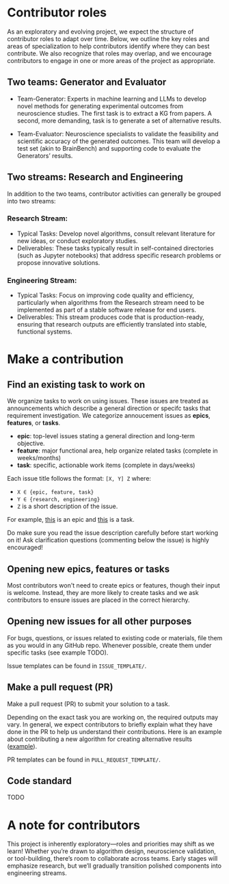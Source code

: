 # Contributor roles
As an exploratory and evolving project, we expect the structure of contributor roles to adapt over time. Below, we outline the key roles and areas of specialization to help contributors identify where they can best contribute. We also recognize that roles may overlap, and we encourage contributors to engage in one or more areas of the project as appropriate.

## Two teams: Generator and Evaluator
* Team-Generator: Experts in machine learning and LLMs to develop novel methods for generating experimental outcomes from neuroscience studies. The first task is to extract a KG from papers. A second, more demanding, task is to generate a set of alternative results.

* Team-Evaluator: Neuroscience specialists to validate the feasibility and scientific accuracy of the generated outcomes. This team will develop a test set (akin to BrainBench) and supporting code to evaluate the Generators’ results.
 
## Two streams: Research and Engineering
In addition to the two teams, contributor activities can generally be grouped into two streams:

### Research Stream:
- Typical Tasks: Develop novel algorithms, consult relevant literature for new ideas, or conduct exploratory studies.
- Deliverables: These tasks typically result in self-contained directories (such as Jupyter notebooks) that address specific research problems or propose innovative solutions.

### Engineering Stream:
- Typical Tasks: Focus on improving code quality and efficiency, particularly when algorithms from the Research stream need to be implemented as part of a stable software release for end users.
- Deliverables: This stream produces code that is production-ready, ensuring that research outputs are efficiently translated into stable, functional systems.

# Make a contribution
## Find an existing task to work on
We organize tasks to work on using issues. These issues are treated as announcements which describe a general direction or specifc tasks that requirement investigation. We categorize annoucement issues as **epics**, **features**, or **tasks**.

* **epic**: top-level issues stating a general direction and long-term objective.
* **feature**: major functional area, help organize related tasks (complete in weeks/months)
* **task**: specific, actionable work items (complete in days/weeks)

Each issue title follows the format: `[X, Y] Z` where:
- `X ∈ {epic, feature, task}`
- `Y ∈ {research, engineering}`
- `Z` is a short description of the issue.

For example, [this](https://github.com/don-tpanic/github-playground/issues/1) is an epic and [this](https://github.com/don-tpanic/github-playground/issues/3) is a task. 

Do make sure you read the issue description carefully before start working on it! Ask clarification questions (commenting below the issue) is highly encouraged!

## Opening new epics, features or tasks
Most contributors won't need to create epics or features, though their input is welcome. Instead, they are more likely to create tasks and we ask contributors to ensure issues are placed in the correct hierarchy.

## Opening new issues for all other purposes
For bugs, questions, or issues related to existing code or materials, file them as you would in any GitHub repo. Whenever possible, create them under specific tasks (see example TODO).

Issue templates can be found in `ISSUE_TEMPLATE/`.

## Make a pull request (PR) 
Make a pull request (PR) to submit your solution to a task.

Depending on the exact task you are working on, the required outputs may vary. In general, we expect contributors to briefly explain what they have done in the PR to help us understand their contributions. Here is an example about contributing a new algorithm for creating alternative results ([example](https://github.com/don-tpanic/github-playground/pull/7)).

PR templates can be found in `PULL_REQUEST_TEMPLATE/`.

## Code standard
TODO

# A note for contributors
This project is inherently exploratory—roles and priorities may shift as we learn! Whether you’re drawn to algorithm design, neuroscience validation, or tool-building, there’s room to collaborate across teams. Early stages will emphasize research, but we’ll gradually transition polished components into engineering streams.

